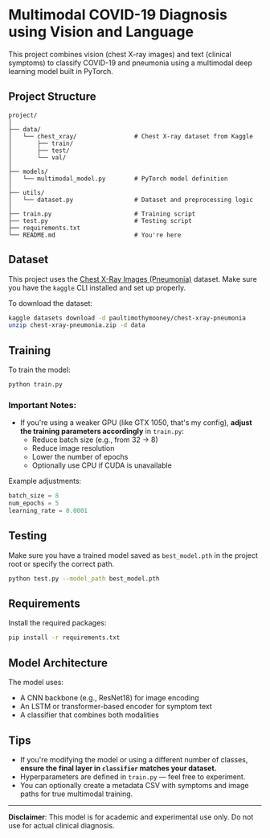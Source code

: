 # Multimodal COVID-19 Diagnosis using Vision and Language

This project combines vision (chest X-ray images) and text (clinical symptoms) to classify COVID-19 and pneumonia using a multimodal deep learning model built in PyTorch.

## Project Structure

```
project/
│
├── data/
│   └── chest_xray/                # Chest X-ray dataset from Kaggle
│       ├── train/
│       ├── test/
│       └── val/
│
├── models/
│   └── multimodal_model.py        # PyTorch model definition
│
├── utils/
│   └── dataset.py                 # Dataset and preprocessing logic
│
├── train.py                       # Training script
├── test.py                        # Testing script
├── requirements.txt
└── README.md                      # You're here
```

## Dataset

This project uses the [Chest X-Ray Images (Pneumonia)](https://www.kaggle.com/datasets/paultimothymooney/chest-xray-pneumonia) dataset. Make sure you have the `kaggle` CLI installed and set up properly.

To download the dataset:

```bash
kaggle datasets download -d paultimothymooney/chest-xray-pneumonia
unzip chest-xray-pneumonia.zip -d data
```

## Training

To train the model:

```bash
python train.py
```

### Important Notes:
- If you're using a weaker GPU (like GTX 1050, that's my config), **adjust the training parameters accordingly** in `train.py`:
  - Reduce batch size (e.g., from 32 → 8)
  - Reduce image resolution
  - Lower the number of epochs
  - Optionally use CPU if CUDA is unavailable

Example adjustments:

```python
batch_size = 8
num_epochs = 5
learning_rate = 0.0001
```

## Testing

Make sure you have a trained model saved as `best_model.pth` in the project root or specify the correct path.

```bash
python test.py --model_path best_model.pth
```

## Requirements

Install the required packages:

```bash
pip install -r requirements.txt
```

## Model Architecture

The model uses:

- A CNN backbone (e.g., ResNet18) for image encoding
- An LSTM or transformer-based encoder for symptom text
- A classifier that combines both modalities

## Tips

- If you're modifying the model or using a different number of classes, **ensure the final layer in `classifier` matches your dataset.**
- Hyperparameters are defined in `train.py` — feel free to experiment.
- You can optionally create a metadata CSV with symptoms and image paths for true multimodal training.

---

**Disclaimer**: This model is for academic and experimental use only. Do not use for actual clinical diagnosis.
